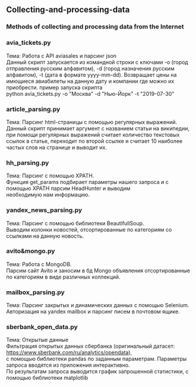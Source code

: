 ## Collecting-and-processing-data
### Methods of collecting and processing data from the Internet

### avia_tickets.py
Тема: Работа с API aviasales и парсинг json  
Данный скрипт запускается из командной строки с ключами -o (город отправления русским алфавитом), -d (город назначения русским алфавитом),
-t (дата в формате yyyy-mm-dd). Возвращает цены на имющиеся авиабилеты на данную дату и компании где можно их приобрести.
пример запуска скрипта  
python avia_tickets.py -o "Москва" -d "Нью-Йорк" -t "2019-07-30"


### article_parsing.py
Тема: Парсинг html-страницы с помощью регулярных выражений.    
Данный скрипт принимает аргумент с названием статьи на википедии, при помощи регулярных выражений считает количество текстовых ссылок в   статье, переходит по второй ссылке и считает 10 наиболее частых слов на странице и выводит их.

### hh_parsing.py
Тема: Парсинг с помощью XPATH.  
Функция get_params подбирает параметры нашего запроса и с помощью XPATH парсим HeadHunter и выводим  
необходимую нам информацию.  

### yandex_news_parsing.py    
Тема: Парсинг с помощью библиотеки BeautifullSoup.    
Выводим колонки новостей, отсортированные по категориям со ссылками на данную новость.  

### avito&mongo.py  
Тема: Работа с MongoDB.    
Парсим сайт Avito и заносим в бд Mongo объявления отсортированные по категориям в виде различных коллекций.  

### mailbox_parsing.py  
Тема: Парсинг закрытых и динамических данных с помощью Selenium.  
Авторизация на yandex mailbox и парсинг писем в почтовом ящике.   

### sberbank_open_data.py  
Тема: Открытые данные  
Фильтрация открытых данных сбербанка (оригинальный датасет: https://www.sberbank.com/ru/analytics/opendata),   
с помощью библиотеки pandas по заданным параметрам. Параметры запроса вводятся из приложения интерактивно.  
По результатам запроса выводится график запрошенной статистики, с помощью библиотеки matplotlib



